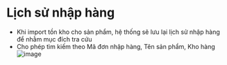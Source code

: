 # Lịch sử nhập hàng
- Khi import tồn kho cho sản phẩm, hệ thống sẽ lưu lại lịch sử nhập hàng để nhằm mục đích tra cứu
- Cho phép tìm kiếm theo Mã đơn nhập hàng, Tên sản phẩm, Kho hàng
![image](https://user-images.githubusercontent.com/73808891/121622916-f76eb700-ca98-11eb-9d36-803b5184417f.png)

